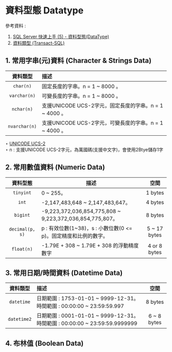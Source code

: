 # 資料型態 Datatype

參考資料 : 

1. [SQL Server 快速上手 (5) - 資料型態(DataType)](https://devbricker.github.io/post/database/sql-server/sqlserverbasic5/)
2. [資料類型 (Transact-SQL)](https://learn.microsoft.com/zh-tw/sql/t-sql/data-types/data-types-transact-sql?view=sql-server-ver16)



## 1. 常用字串(元)資料 (Character & Strings Data)

|   資料類型    | 描述                                                   |
| :-----------: | :----------------------------------------------------- |
|   `char(n)`   | 固定長度的字串。n = 1 ~ 8000 。                        |
| `varchar(n)`  | 可變長度的字串。n = 1 ~ 8000 。                        |
|  `nchar(n)`   | 支援UNICODE UCS-2字元，固定長度的字串。n = 1 ~ 4000 。 |
| `nvarchar(n)` | 支援UNICODE UCS-2字元，可變長度的字串。n = 1 ~ 4000 。 |

$\star$ [UNICODE UCS-2](https://idv.sinica.edu.tw/bear/charcodes/Section11.htm)  
$\star$ n : 支援UNICODE UCS-2字元，為萬國碼(支援中文字)，會使用2Btye儲存1字



## 2. 常用數值資料 (Numeric Data)

|    資料型態     | 描述                                                         |     空間     |
| :-------------: | ------------------------------------------------------------ | :----------: |
|    `tinyint`    | 0 ~ 255。                                                    |   1 bytes    |
|      `int`      | -2,147,483,648 ~ 2,147,483,647。                             |   4 bytes    |
|    `bigint`     | -9,223,372,036,854,775,808 ~ 9,223,372,036,854,775,807。     |   8 bytes    |
| `decimal(p, s)` | p : 有效位數(1~38)，s : 小數位數(0 <= p)。固定精度和比例的數字。 | 5 ~ 17 bytes |
|   `float(n)`    | -1.79E + 308 ~ 1.79E + 308 的浮動精度數字                    | 4 or 8 bytes |



## 3. 常用日期/時間資料 (Datetime Data)

|  資料類型   | 描述                                                         |    空間     |
| :---------: | :----------------------------------------------------------- | :---------: |
| `datetime`  | 日期範圍 : 1753-01-01 ~ 9999-12-31。時間範圍 : 00:00:00 ~ 23:59:59.997 |   8 bytes   |
| `datetime2` | 日期範圍 : 0001-01-01 ~ 9999-12-31。時間範圍 : 00:00:00 ~ 23:59:59.9999999 | 6 ~ 8 bytes |



## 4. 布林值 (Boolean Data)


